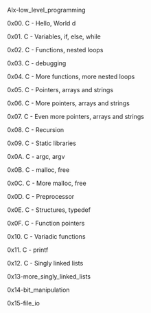 Alx-low_level_programming

0x00. C - Hello, World
d

0x01. C - Variables, if, else, while


0x02. C - Functions, nested loops


0x03. C - debugging


0x04. C - More functions, more nested loops


0x05. C - Pointers, arrays and strings


0x06. C - More pointers, arrays and strings


0x07. C - Even more pointers, arrays and strings


0x08. C - Recursion


0x09. C - Static libraries


0x0A. C - argc, argv


0x0B. C - malloc, free


0x0C. C - More malloc, free


0x0D. C - Preprocessor


0x0E. C - Structures, typedef


0x0F. C - Function pointers


0x10. C - Variadic functions


0x11. C - printf


0x12. C - Singly linked lists


0x13-more_singly_linked_lists


0x14-bit_manipulation


0x15-file_io
